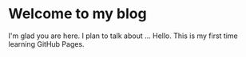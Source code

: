 # Welcome to my blog

I'm glad you are here. I plan to talk about ...
Hello. This is my first time learning GitHub Pages.
